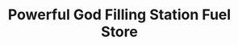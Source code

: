---
title: "Powerful God Filling Station Fuel Store"
url: /ganta/powerful-god-filling-station-fuel-store/
shop: convenience
---